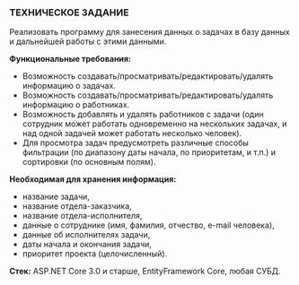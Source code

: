 ### ТЕХНИЧЕСКОЕ ЗАДАНИЕ

Реализовать программу для занесения данных о задачах в базу данных и дальнейшей работы с этими данными.

**Функциональные требования:**

- Возможность создавать/просматривать/редактировать/удалять информацию о задачах.
- Возможность создавать/просматривать/редактировать/удалять информацию о работниках.
- Возможность добавлять и удалять работников c задачи (один сотрудник может работать одновременно на нескольких задачах, и над одной задачей может работать несколько человек).
- Для просмотра задач предусмотреть различные способы фильтрации (по диапазону даты начала, по приоритетам, и т.п.) и сортировки (по основным полям).

**Необходимая для хранения информация:**
- название задачи,
- название отдела-заказчика,
- название отдела-исполнителя,
- данные о сотруднике (имя, фамилия, отчество, e-mail человека),
- данные об исполнителях задачи, 
- даты начала и окончания задачи, 
- приоритет проекта (целочисленный).

**Стек:**
ASP.NET Core 3.0 и старше, EntityFramework Core, любая СУБД.
